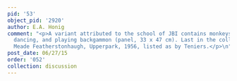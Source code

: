 ```yaml
---
pid: '53'
object_pid: '2920'
author: E.A. Honig
comment: "<p>A variant attributed to the school of JBI contains monkeys feasting,
  dancing, and playing backgammon (panel, 33 x 47 cm). Last in the collection of Herbert
  Meade Featherstonhaugh, Upperpark, 1956, listed as by Teniers.</p>\n"
post_date: 06/27/15
order: '052'
collection: discussion
---
```

